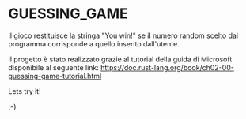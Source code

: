 # GUESSING_GAME

Il gioco restituisce la stringa "You win!" se il numero random scelto dal programma corrisponde a quello inserito dall'utente.

Il progetto è stato realizzato grazie al tutorial della guida di Microsoft disponibile al seguente link:
https://doc.rust-lang.org/book/ch02-00-guessing-game-tutorial.html

Lets try it!

;-)
